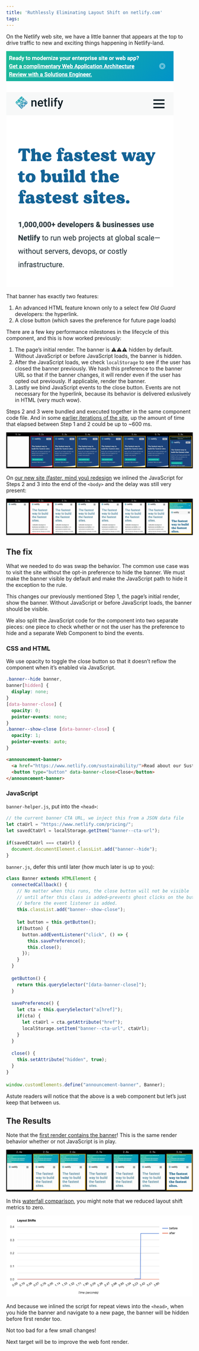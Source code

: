 ```yaml
---
title: 'Ruthlessly Eliminating Layout Shift on netlify.com'
tags:
---
```

On the Netlify web site, we have a little banner that appears at the top to drive traffic to new and exciting things happening in Netlify-land.

<div class="livedemo livedemo-mixed livedemo-auto" data-demo-label="Announcement Banner"><img src="/web/img/posts/layout-shift/banner.png" alt="Screenshot of the banner on netlify.com"></div>

That banner has exactly two features:

1. An advanced HTML feature known only to a select few <em>Old Guard</em> developers: the hyperlink.
2. A close button (which saves the preference for future page loads)

There are a few key performance milestones in the lifecycle of this component, and this is how worked previously:

1. The page’s initial render. The banner is ⚠️⚠️⚠️ hidden by default. Without JavaScript or before JavaScript loads, the banner is hidden.
2. After the JavaScript loads, we check `localStorage` to see if the user has closed the banner previously. We hash this preference to the banner URL so that if the banner changes, it will render even if the user has opted out previously. If applicable, render the banner.
3. Lastly we bind JavaScript events to the close button. Events are not necessary for the hyperlink, because its behavior is delivered exlusively in HTML (very much wow).

Steps 2 and 3 were bundled and executed together in the same component code file. And in some [earlier iterations of the site](https://webpagetest.org/video/compare.php?tests=200526_GE_3bac7c5d7f3e40ea0eb25db86b65b66e-r%3A5-c%3A0&thumbSize=200&ival=16.67&end=visual), up the amount of time that elapsed between Step 1 and 2 could be up to ~600 ms.

<img src="/web/img/posts/layout-shift/old-site.png" alt="Filmstrip showing hidden banner for ~600ms on old netlify.com design" class="primary">

On [our new site (faster, mind you) redesign](https://webpagetest.org/video/compare.php?tests=201125_Di9X_11c25281710129654355efb9be2104ea-r%3A3-c%3A0&thumbSize=200&ival=100&end=visual) we inlined the JavaScript for Steps 2 and 3 into the end of the `<body>` and the delay was still very present:

<img src="/web/img/posts/layout-shift/new-site.png" alt="Filmstrip showing hidden banner for ~600ms on the new netlify.com design" class="primary">

## The fix

What we needed to do was swap the behavior. The common use case was to visit the site without the opt-in preference to hide the banner. We must make the banner visible by default and make the JavaScript path to hide it the exception to the rule.

This changes our previously mentioned Step 1, the page’s initial render, show the banner. Without JavaScript or before JavaScript loads, the banner should be visible.

We also split the JavaScript code for the component into two separate pieces: one piece to check whether or not the user has the preference to hide and a separate Web Component to bind the events.

### CSS and HTML

We use opacity to toggle the close button so that it doesn’t reflow the component when it’s enabled via JavaScript.

```css
.banner--hide banner,
banner[hidden] {
  display: none;
}
[data-banner-close] {
  opacity: 0;
  pointer-events: none;
}
.banner--show-close [data-banner-close] {
  opacity: 1;
  pointer-events: auto;
}
```

```html
<announcement-banner>
  <a href="https://www.netlify.com/sustainability/">Read about our Sustainability</a>
  <button type="button" data-banner-close>Close</button>
</announcement-banner>
```

### JavaScript

`banner-helper.js`, put into the `<head>`:

```js
// the current banner CTA URL, we inject this from a JSON data file
let ctaUrl = "https://www.netlify.com/pricing/";
let savedCtaUrl = localStorage.getItem("banner--cta-url");

if(savedCtaUrl === ctaUrl) {
  document.documentElement.classList.add("banner--hide");
}
```

`banner.js`, defer this until later (how much later is up to you):

```js
class Banner extends HTMLElement {
  connectedCallback() {
    // No matter when this runs, the close button will not be visible
    // until after this class is added—prevents ghost clicks on the button
    // before the event listener is added.
    this.classList.add("banner--show-close");

    let button = this.getButton();
    if(button) {
      button.addEventListener("click", () => {
        this.savePreference();
        this.close();
      });
    }
  }

  getButton() {
    return this.querySelector("[data-banner-close]");
  }

  savePreference() {
    let cta = this.querySelector("a[href]");
    if(cta) {
      let ctaUrl = cta.getAttribute("href");
      localStorage.setItem("banner--cta-url", ctaUrl);
    }
  }

  close() {
    this.setAttribute("hidden", true);
  }
}

window.customElements.define("announcement-banner", Banner);
```

Astute readers will notice that the above is a web component but let’s just keep that between us.

## The Results

Note that the [first render contains the banner](https://webpagetest.org/video/compare.php?tests=201125_DiAJ_d03dece53d218fafa5a8e00c4c22a809-r%3A1-c%3A0&thumbSize=200&ival=100&end=visual)! This is the same render behavior whether or not JavaScript is in play.

<img src="/web/img/posts/layout-shift/new-site-fixed.png" alt="Filmstrip showing banner visible on first render" class="primary">

In this [waterfall comparison](https://webpagetest.org/video/compare.php?tests=201125_DiCC_6c46324998300e1d9695c4359b5004b4%2C201125_Di7H_7267acbae0816330717ab9192388c5d6&thumbSize=200&ival=100&end=visual), you might note that we reduced layout shift metrics to zero.

<img src="/web/img/posts/layout-shift/layout-shifts.png" alt="Graph of Layout Shifts: previous has .35 and new has 0" class="primary">

And because we inlined the script for repeat views into the `<head>`, when you hide the banner and navigate to a new page, the banner will be hidden before first render too.

Not too bad for a few small changes!

Next target will be to improve the web font render.